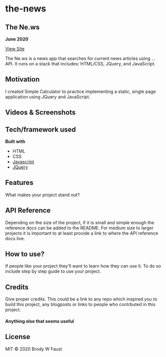 # the-news

## The Ne.ws
**June 2020**

[View Site](https://brody-thenews.netlify.app)

The Ne.ws is a news app that searches for current news articles using ... API. It runs on a stack that includes: HTML/CSS, JQuery, and JavaScript.

## Motivation
I created Simple Calculator to practice implementing a static, single page application using JQuery and JavaScript.
 
## Videos & Screenshots

## Tech/framework used
<b>Built with</b>
- HTML
- CSS
- [Javascript](https://www.javascript.com/)
- [JQuery](https://jquery.com/)

## Features
What makes your project stand out?

## API Reference

Depending on the size of the project, if it is small and simple enough the reference docs can be added to the README. For medium size to larger projects it is important to at least provide a link to where the API reference docs live.

## How to use?
If people like your project they’ll want to learn how they can use it. To do so include step by step guide to use your project.

## Credits
Give proper credits. This could be a link to any repo which inspired you to build this project, any blogposts or links to people who contrbuted in this project. 

#### Anything else that seems useful

## License

MIT © 2020 Brody W Faust
